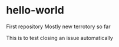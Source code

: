 # hello-world
First repository
Mostly new terrotory so far

This is to test closing an issue automatically
